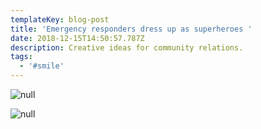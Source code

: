 ```yaml
---
templateKey: blog-post
title: 'Emergency responders dress up as superheroes '
date: 2018-12-15T14:50:57.787Z
description: Creative ideas for community relations.
tags:
  - '#smile'
---
```

![null](/img/screenshot_2018-12-15-09-50-28.png)

![null](/img/screenshot_2018-12-15-09-50-06.png)
